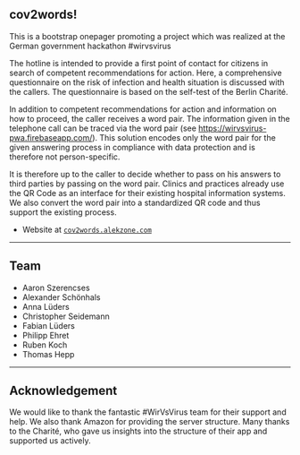 ## cov2words!

This is a bootstrap onepager promoting a project which was realized at the German government hackathon #wirvsvirus

The hotline is intended to provide a first point of contact for citizens in search of competent recommendations for action. Here, a comprehensive questionnaire on the risk of infection and health situation is discussed with the callers. The questionnaire is based on the self-test of the Berlin Charité.

In addition to competent recommendations for action and information on how to proceed, the caller receives a word pair. The information given in the telephone call can be traced via the word pair (see https://wirvsvirus-pwa.firebaseapp.com/). This solution encodes only the word pair for the given answering process in compliance with data protection and is therefore not person-specific.

It is therefore up to the caller to decide whether to pass on his answers to third parties by passing on the word pair. Clinics and practices already use the QR Code as an interface for their existing hospital information systems. We also convert the word pair into a standardized QR code and thus support the existing process.

- Website at <a href="https://cov2words.alekzone.com" target="_blank">`cov2words.alekzone.com`</a>

---

## Team

- Aaron Szerencses
- Alexander Schönhals 
- Anna Lüders 
- Christopher Seidemann
- Fabian Lüders
- Philipp Ehret
- Ruben Koch
- Thomas Hepp

---

## Acknowledgement

We would like to thank the fantastic #WirVsVirus team for their support and help. We also thank Amazon for providing the server structure. Many thanks to the Charité, who gave us insights into the structure of their app and supported us actively.
